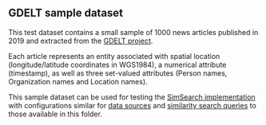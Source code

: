 ## GDELT sample dataset

This test dataset contains a small sample of 1000 news articles published in 2019 and extracted from the [GDELT project](https://www.gdeltproject.org/).

Each article represents an entity associated with spatial location (longitude/latitude coordinates in WGS1984), a numerical attribute (timestamp), as well as three set-valued attributes (Person names, Organization names and Location names). 

This sample dataset can be used for testing the [SimSearch implementation](https://github.com/smartdatalake/simsearch) with configurations similar for [data sources](https://github.com/smartdatalake/data/gdelt/sources.json) and [similarity search queries](https://github.com/smartdatalake/data/gdelt/search.json) to those available in this folder.

